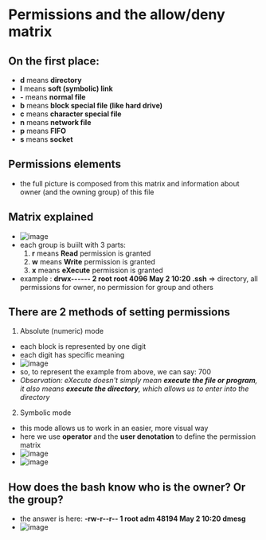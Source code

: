 # Permissions and the allow/deny matrix

## On the first place:
* **d** means **directory**
* **l** means **soft (symbolic) link**
* **-** means **normal file**
* **b** means **block special file (like hard drive)**
* **c** means **character special file**
* **n** means **network file**
* **p** means **FIFO**
* **s** means **socket** 

## Permissions elements
* the full picture is composed from this matrix and information about owner (and the owning group) of this file

## Matrix explained
* ![image](https://github.com/bogdandragosvasile/UTCN_summer_2023/assets/36898665/28353494-e482-44c8-b44a-bf7ebaa89866)
* each group is buiilt with 3 parts:
  1. **r** means **Read** permission is granted
  2. **w** means **Write** permission is granted
  3. **x** means **eXecute** permission is granted
* example : **drwx------ 2 root root 4096 May 2 10:20 .ssh** => directory, all permissions for owner, no permission for group and others

## There are 2 methods of setting permissions
1. Absolute (numeric) mode
* each block is represented by one digit
* each digit has specific meaning
* ![image](https://github.com/bogdandragosvasile/UTCN_summer_2023/assets/36898665/24609c33-afe2-4c7e-824b-09192b91728c)
* so, to represent the example from above, we can say: 700
* _Observation: eXecute doesn't simply mean **execute the file or program**, it also means **execute the directory**, which allows us to enter into the directory_
2. Symbolic mode
* this mode allows us to work in an easier, more visual way
* here we use **operator** and the **user denotation** to define the permission matrix
* ![image](https://github.com/bogdandragosvasile/UTCN_summer_2023/assets/36898665/74442130-b86d-4865-8638-9ce50cba0a14)
* ![image](https://github.com/bogdandragosvasile/UTCN_summer_2023/assets/36898665/18583c8b-d860-4ae8-9664-2e8e79f4e427)

## How does the bash know who is the owner? Or the group?
* the answer is here: **-rw-r--r-- 1 root adm 48194 May 2 10:20 dmesg**
* ![image](https://github.com/bogdandragosvasile/UTCN_summer_2023/assets/36898665/bb622e6f-2394-4c95-9090-6510112f35de)




